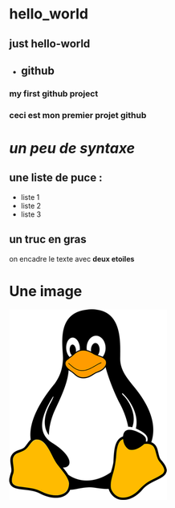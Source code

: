 
# hello_world
## just hello-world
* ## github
### my first github project
### ceci est mon premier projet github
# ***un peu de syntaxe***
## **une liste de puce :**

+ liste 1
+ liste 2
+ liste 3

## **un truc en gras**
on encadre le texte avec **deux etoiles**

# **Une image**
![Tux, the Linux mascot](/tux.png)
